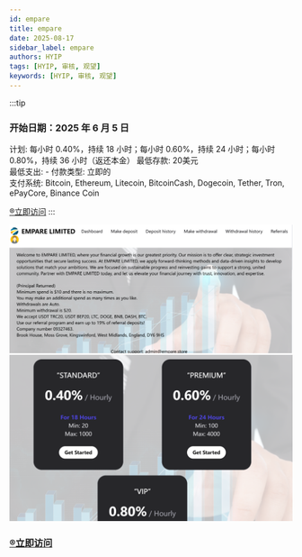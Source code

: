 ```yaml
---
id: empare
title: empare
date: 2025-08-17
sidebar_label: empare
authors: HYIP
tags: [HYIP, 审核, 观望]
keywords: [HYIP, 审核, 观望]
---
```


:::tip

### 开始日期：2025 年 6 月 5 日
计划: 每小时 0.40%，持续 18 小时；每小时 0.60%，持续 24 小时；每小时 0.80%，持续 36 小时（返还本金）
最低存款: 20美元   
最低支出: -
付款类型: 立即的   
支付系统: Bitcoin, Ethereum, Litecoin, BitcoinCash, Dogecoin, Tether, Tron, ePayCore, Binance Coin

[®️立即访问](https://empare.store/register?ref=8)
:::

![empare01](empare.assets/image-empare01.png)
![empare02](empare.assets/image-empare02.png)




### [®️立即访问](https://empare.store/register?ref=8)



